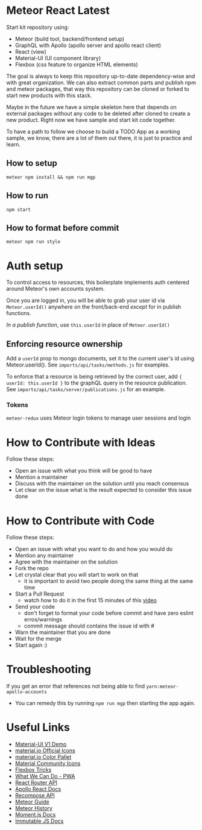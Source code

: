 # Meteor React Latest

Start kit repository using:
- Meteor (build tool, backend/frontend setup)
- GraphQL with Apollo (apollo server and apollo react client)
- React (view)
- Material-UI (UI component library)
- Flexbox (css feature to organize HTML elements)

The goal is always to keep this repository up-to-date dependency-wise and with great organization. We can also extract common parts and publish npm and meteor packages, that way this repository can be cloned or forked to start new products with this stack.

Maybe in the future we have a simple skeleton here that depends on external packages without any code to be deleted after cloned to create a new product. Right now we have sample and start kit code together.

To have a path to follow we choose to build a TODO App as a working sample, we know, there are a lot of them out there, it is just to practice and learn.

## How to setup
`
meteor npm install && npm run mgp
`
## How to run
`
npm start
`
## How to format before commit
`
meteor npm run style
`

# Auth setup

To control access to resources, this boilerplate implements auth centered around
Meteor's own accounts system.

Once you are logged in, you will be able to grab your user id via
`Meteor.userId()` anywhere on the front/back-end _except_ for in publish functions.

_In a publish function_, use `this.userId` in place of `Meteor.userId()`

## Enforcing resource ownership

Add a `userId` prop to mongo documents, set it to the current user's id using Meteor.userId(). See `imports/api/tasks/methods.js` for examples.

To enforce that a resource is being retrieved by the correct user, add `{ userId: this.userId }` to the graphQL query in the resource publication. See `imports/api/tasks/server/publications.js` for an example.

### Tokens

`meteor-redux` uses Meteor login tokens to manage user sessions and login

# How to Contribute with Ideas
Follow these steps:
- Open an issue with what you think will be good to have
- Mention a maintainer
- Discuss with the maintainer on the solution until you reach consensus
- Let clear on the issue what is the result expected to consider this issue done

# How to Contribute with Code
Follow these steps:
- Open an issue with what you want to do and how you would do
- Mention any maintainer
- Agree with the maintainer on the solution
- Fork the repo
- Let crystal clear that you will start to work on that
  - it is important to avoid two people doing the same thing at the same time
- Start a Pull Request
  - watch how to do it in the first 15 minutes of this [video](https://www.youtube.com/watch?v=TNoGHLZaTRg&t=4343s)
- Send your code
  - don't forget to format your code before commit and have zero eslint erros/warnings
  - commit message should contains the issue id with #
- Warn the maintainer that you are done
- Wait for the merge
- Start again :)

# Troubleshooting
If you get an error that references not being able to find `yarn:meteor-apollo-accounts`
- You can remedy this by running `npm run mgp` then starting the app again.

# Useful Links
- [Material-UI V1 Demo](https://material-ui-next.com/demos/app-bar/)
- [material.io Official Icons](https://material.io/icons/)
- [material.io Color Pallet](https://material.io/guidelines/style/color.html)
- [Material Community Icons](https://materialdesignicons.com/)
- [Flexbox Tricks](https://css-tricks.com/snippets/css/a-guide-to-flexbox/)
- [What We Can Do - PWA](https://whatwebcando.today/)
- [React Router API](https://reacttraining.com/react-router/web/api/BrowserRouter)
- [Apollo React Docs](https://www.apollographql.com/docs/react/)
- [Recompose API](https://github.com/acdlite/recompose/blob/master/docs/API.md)
- [Meteor Guide](https://guide.meteor.com/)
- [Meteor History](https://github.com/meteor/meteor/blob/devel/History.md)
- [Moment.js Docs](https://momentjs.com/docs/#/parsing/)
- [Immutable JS Docs](https://facebook.github.io/immutable-js/docs/#/)
